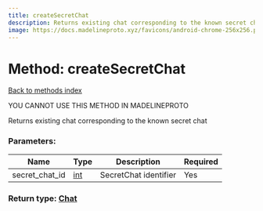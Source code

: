 ```yaml
---
title: createSecretChat
description: Returns existing chat corresponding to the known secret chat
image: https://docs.madelineproto.xyz/favicons/android-chrome-256x256.png
---
```

# Method: createSecretChat  
[Back to methods index](index.md)


YOU CANNOT USE THIS METHOD IN MADELINEPROTO


Returns existing chat corresponding to the known secret chat

### Parameters:

| Name     |    Type       | Description | Required |
|----------|---------------|-------------|----------|
|secret\_chat\_id|[int](../types/int.md) | SecretChat identifier | Yes|


### Return type: [Chat](../types/Chat.md)

